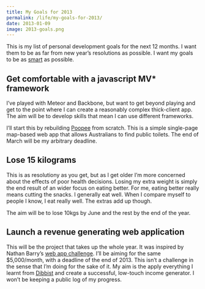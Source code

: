 ```yaml
---
title: My Goals for 2013
permalink: /life/my-goals-for-2013/
date: 2013-01-09
image: 2013-goals.png
---
```

This is my list of personal development goals for the next 12 months. I want them to be as far from new year&#8217;s resolutions as possible. I want my goals to be as <a href="http://en.wikipedia.org/wiki/SMART_criteria" target="_blank">smart</a> as possible.

## Get comfortable with a javascript MV* framework

I&#8217;ve played with Meteor and Backbone, but want to get beyond playing and get to the point where I can create a reasonably complex thick-client app. The aim will be to develop skills that mean I can use different frameworks.

I&#8217;ll start this by rebuilding [Poopee][1] from scratch. This is a simple single-page map-based web app that allows Australians to find public toilets. The end of March will be my arbitrary deadline.

## Lose 15 kilograms

This is as resolutiony as you get, but as I get older I&#8217;m more concerned about the effects of poor health decisions. Losing my extra weight is simply the end result of an wider focus on eating better. For me, eating better really means cutting the snacks. I generally eat well. When I compare myself to people I know, I eat really well. The extras add up though.

The aim will be to lose 10kgs by June and the rest by the end of the year.

## Launch a revenue generating web application

This will be the project that takes up the whole year. It was inspired by Nathan Barry&#8217;s <a href="http://nathanbarry.com/starting-web-app-challenge/" target="_blank">web app challenge</a>. I&#8217;ll be aiming for the same $5,000/month, with a deadline of the end of 2013. This isn&#8217;t a challenge in the sense that I&#8217;m doing for the sake of it. My aim is the apply everything I learnt from <a href="https://www.dibbist.com" target="_blank">Dibbist</a> and create a successful, low-touch income generator. I won&#8217;t be keeping a public log of my progress.

 [1]: http://www.poopee.com.au